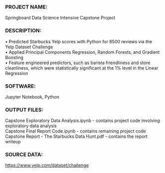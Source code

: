 ### PROJECT NAME: 
Springboard Data Science Intensive Capstone Project


### DESCRIPTION: 
• Predicted Starbucks Yelp scores with Python for 8500 reviews via the Yelp Dataset Challenge<br /> 
• Applied Principal Components Regression, Random Forests, and Gradient Boosting<br /> 
• Feature engineered predictors, such as barista friendliness and store cleanliness, which were statistically significant at the 1% level in the Linear Regression

### SOFTWARE: 
Jupyter Notebook, Python 


### OUTPUT FILES:  
Capstone Exploratory Data Analysis.ipynb - contains project code involving exploratory data analysis <br /> 
Capstone Final Report Code.ipynb - contains remaining project code <br /> 
Capstone Report - The Starbucks Data Hunt.pdf - contains the report writeup <br />


### SOURCE DATA: 
https://www.yelp.com/dataset/challenge
